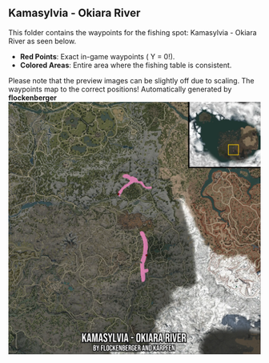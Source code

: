 ## Kamasylvia - Okiara River
This folder contains the waypoints for the fishing spot: Kamasylvia - Okiara River as seen below.

- **Red Points**: Exact in-game waypoints ( Y = 0!).
- **Colored Areas**: Entire area where the fishing table is consistent.

Please note that the preview images can be slightly off due to scaling. The waypoints map to the correct positions!
Automatically generated by **flockenberger**
![preview_Kamasylvia - Okiara River](./Preview.webp)